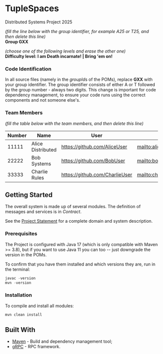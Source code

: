 # TupleSpaces

Distributed Systems Project 2025

*(fill the line below with the group identifier, for example A25 or T25, and then delete this line)*  
**Group GXX**

*(choose one of the following levels and erase the other one)*  
**Difficulty level: I am Death incarnate! | Bring 'em on!**


### Code Identification

In all source files (namely in the *groupId*s of the POMs), replace __GXX__ with your group identifier. The group
identifier consists of either A or T followed by the group number - always two digits. This change is important for 
code dependency management, to ensure your code runs using the correct components and not someone else's.

### Team Members

*(fill the table below with the team members, and then delete this line)*

| Number | Name              | User                             | Email                               |
|--------|-------------------|----------------------------------|-------------------------------------|
| 11111  | Alice Distributed | <https://github.com/AliceUser>   | <mailto:alice@tecnico.ulisboa.pt>   |
| 22222  | Bob Systems       | <https://github.com/BobUser>     | <mailto:bob@tecnico.ulisboa.pt>     |
| 33333  | Charlie Rules     | <https://github.com/CharlieUser> | <mailto:charlie@tecnico.ulisboa.pt> |

## Getting Started

The overall system is made up of several modules.
The definition of messages and services is in _Contract_.

See the [Project Statement](https://github.com/tecnico-distsys/Tuplespaces-2025) for a complete domain and system description.

### Prerequisites

The Project is configured with Java 17 (which is only compatible with Maven >= 3.8), but if you want to use Java 11 you
can too -- just downgrade the version in the POMs.

To confirm that you have them installed and which versions they are, run in the terminal:

```s
javac -version
mvn -version
```

### Installation

To compile and install all modules:

```s
mvn clean install
```

## Built With

* [Maven](https://maven.apache.org/) - Build and dependency management tool;
* [gRPC](https://grpc.io/) - RPC framework.
